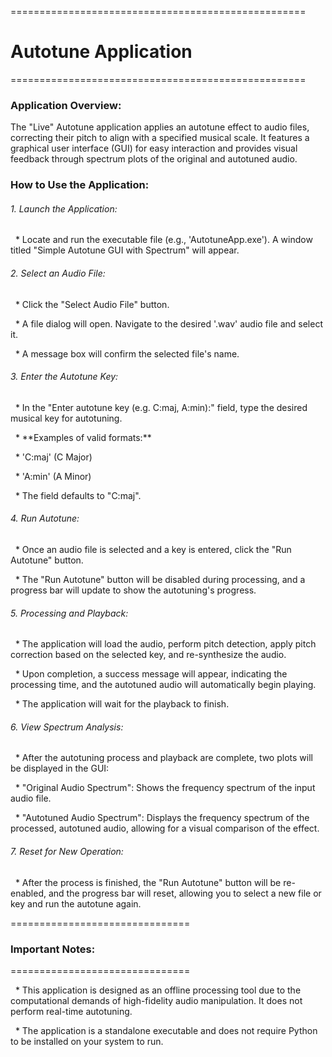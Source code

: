 ===================================================

# **Autotune Application**

===================================================



### Application Overview:

The "Live" Autotune application applies an autotune effect to audio files, correcting their pitch to align with a specified musical scale. It features a graphical user interface (GUI) for easy interaction and provides visual feedback through spectrum plots of the original and autotuned audio.



### How to Use the Application:



###### 1\.  Launch the Application:



      \* Locate and run the executable file (e.g., 'AutotuneApp.exe'). A window titled "Simple Autotune GUI with Spectrum" will appear.



###### 2\.  Select an Audio File:



      \* Click the "Select Audio File" button.

      \* A file dialog will open. Navigate to the desired '.wav' audio file and select it.

      \* A message box will confirm the selected file's name.



###### 3\.  Enter the Autotune Key:



      \* In the "Enter autotune key (e.g. C:maj, A:min):" field, type the desired musical key for autotuning.

      \* \*\*Examples of valid formats:\*\*

          \* 'C:maj' (C Major)

          \* 'A:min' (A Minor)

      \* The field defaults to "C:maj".



###### 4\.  Run Autotune:



      \* Once an audio file is selected and a key is entered, click the "Run Autotune" button.

      \* The "Run Autotune" button will be disabled during processing, and a progress bar will update to show the autotuning's progress.



###### 5\.  Processing and Playback:



      \* The application will load the audio, perform pitch detection, apply pitch correction based on the selected key, and re-synthesize the audio.

      \* Upon completion, a success message will appear, indicating the processing time, and the autotuned audio will automatically begin playing.

      \* The application will wait for the playback to finish.



###### 6\.  View Spectrum Analysis:



      \* After the autotuning process and playback are complete, two plots will be displayed in the GUI:

          \* "Original Audio Spectrum": Shows the frequency spectrum of the input audio file.

          \* "Autotuned Audio Spectrum": Displays the frequency spectrum of the processed, autotuned audio, allowing for a visual comparison of the effect.



###### 7\.  Reset for New Operation:



      \* After the process is finished, the "Run Autotune" button will be re-enabled, and the progress bar will reset, allowing you to select a new file or key and run the autotune again.



===============================

### Important Notes:

===============================

  \* This application is designed as an offline processing tool due to the computational demands of high-fidelity audio manipulation. It does not perform real-time autotuning.

  \* The application is a standalone executable and does not require Python to be installed on your system to run.





